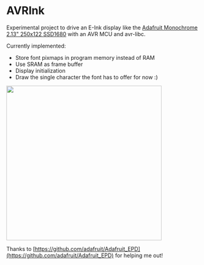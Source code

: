 # AVRInk

Experimental project to drive an E-Ink display like the 
[Adafruit Monochrome 2.13" 250x122 SSD1680](https://www.adafruit.com/product/4197)
with an AVR MCU and avr-libc.  

Currently implemented:

* Store font pixmaps in program memory instead of RAM
* Use SRAM as frame buffer
* Display initialization
* Draw the single character the font has to offer for now :)

<img src="https://luniks.net/other/AVRInk-03.jpg" height="405"/>

Thanks to [https://github.com/adafruit/Adafruit_EPD](https://github.com/adafruit/Adafruit_EPD)
for helping me out!
